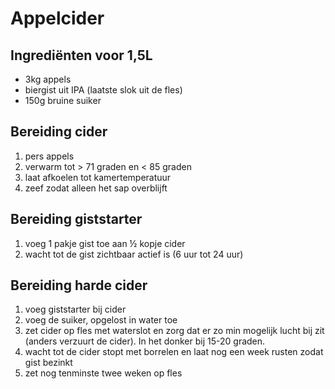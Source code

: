 # Appelcider

## Ingrediënten voor 1,5L

- 3kg appels
- biergist uit IPA (laatste slok uit de fles)
- 150g bruine suiker

## Bereiding cider

 1. pers appels
 2. verwarm tot > 71 graden en < 85 graden
 3. laat afkoelen tot kamertemperatuur
 4. zeef zodat alleen het sap overblijft

## Bereiding giststarter

 1. voeg 1 pakje gist toe aan ½ kopje cider
 2. wacht tot de gist zichtbaar actief is (6 uur tot 24 uur)

## Bereiding harde cider

 1. voeg giststarter bij cider
 2. voeg de suiker, opgelost in water toe
 3. zet cider op fles met waterslot en zorg dat er zo min mogelijk lucht bij zit (anders verzuurt de cider). In het donker bij 15-20 graden.
 4. wacht tot de cider stopt met borrelen en laat nog een week rusten zodat gist bezinkt
 5. zet nog tenminste twee weken op fles
